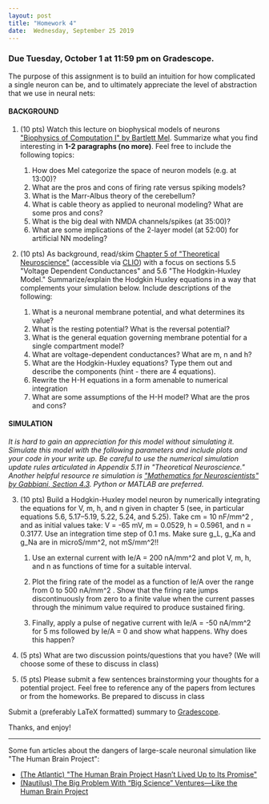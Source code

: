 ```yaml
---
layout: post
title: "Homework 4"
date:  Wednesday, September 25 2019
---
```



### Due Tuesday, October 1 at 11:59 pm on Gradescope. 


The purpose of this assignment is to build an intuition for how complicated a single neuron can be, and to ultimately appreciate the level of abstraction that we use in neural nets:

#### BACKGROUND

1. (10 pts) Watch this lecture on biophysical models of neurons ["Biophysics of Computation I" by Bartlett Mel](https://simons.berkeley.edu/talks/mel-biophysics-i). Summarize what you find interesting in **1-2 paragraphs (no more)**. Feel free to include the following topics:
    1. How does Mel categorize the space of neuron models (e.g. at 13:00)?
    2. What are the pros and cons of firing rate versus spiking models?
    3. What is the Marr-Albus theory of the cerebellum?
    4. What is cable theory as applied to neuronal modeling? What are some pros and cons?
    5. What is the big deal with NMDA channels/spikes (at 35:00)?
    6. What are some implications of the 2-layer model (at 52:00) for artificial NN modeling?

2. (10 pts) As background, read/skim [Chapter 5 of "Theoretical Neuroscience"](https://ebookcentral.proquest.com/lib/columbia/detail.action?docID=3338869) (accessible via [CLIO](https://clio.columbia.edu/quicksearch?q=theoretical+neuroscience+abbott&commit=Search)) with a focus on sections 5.5 "Voltage Dependent Conductances" and 5.6 "The Hodgkin-Huxley Model." Summarize/explain the Hodgkin Huxley equations in a way that complements your simulation below. Include descriptions of the following:
    1. What is a neuronal membrane potential, and what determines its value?
    2. What is the resting potential? What is the reversal potential?
    3. What is the general equation governing membrane potential for a single compartment model?
    4. What are voltage-dependent conductances? What are m, n and h?
    5. What are the Hodgkin-Huxley equations? Type them out and describe the components (hint - there are 4 equations).
    6. Rewrite the H-H equations in a form amenable to numerical integration
    7. What are some assumptions of the H-H model? What are the pros and cons?

#### SIMULATION

_It is hard to gain an appreciation for this model without simulating it. Simulate this model with the following parameters and include plots and your code in your write up. Be careful to use the numerical simulation update rules articulated in Appendix 5.11 in "Theoretical Neuroscience." Another helpful resource re simulation is ["Mathematics for Neuroscientists" by Gabbiani, Section 4.3](https://www-sciencedirect-com.ezproxy.cul.columbia.edu/book/9780128018958/mathematics-for-neuroscientists). Python or MATLAB are preferred._

3. (10 pts) Build a Hodgkin-Huxley model neuron by numerically integrating the equations for V, m, h, and n given in chapter 5 (see, in particular equations 5.6, 5.17–5.19, 5.22, 5.24, and 5.25). Take cm = 10 nF/mm^2 , and as initial values take: V = -65 mV, m = 0.0529, h = 0.5961, and n = 0.3177. Use an integration time step of 0.1 ms. Make sure g_L, g_Ka and g_Na are in microS/mm^2, not mS/mm^2!!
     1. Use an external current with Ie/A = 200 nA/mm^2 and plot V, m, h, and n as functions of time for a suitable interval.        
     2. Plot the firing rate of the model as a function of Ie/A over the range from 0 to 500 nA/mm^2 . Show that the firing rate jumps discontinuously from zero to a finite value when the current passes through the minimum value required to produce sustained firing. 
     
     3. Finally, apply a pulse of negative current with Ie/A = -50 nA/mm^2 for 5 ms followed by Ie/A = 0 and show what happens. Why does this happen?

4. (5 pts) What are two discussion points/questions that you have? (We will choose some of these to discuss in class)

5. (5 pts) Please submit a few sentences brainstorming your thoughts for a potential project. Feel free to reference any of the papers from lectures or from the homeworks. Be prepared to discuss in class

Submit a (preferably LaTeX formatted) summary to [Gradescope](https://www.gradescope.com/courses/61715).

Thanks, and enjoy!


----------

Some fun articles about the dangers of large-scale neuronal simulation like "The Human Brain Project":

* [(The Atlantic) "The Human Brain Project Hasn’t Lived Up to Its Promise"](https://www.theatlantic.com/science/archive/2019/07/ten-years-human-brain-project-simulation-markram-ted-talk/594493/)
* [(Nautilus) The Big Problem With “Big Science” Ventures—Like the Human Brain Project](http://nautil.us/blog/the-big-problem-with-big-science-ventureslike-the-human-brain-project)



